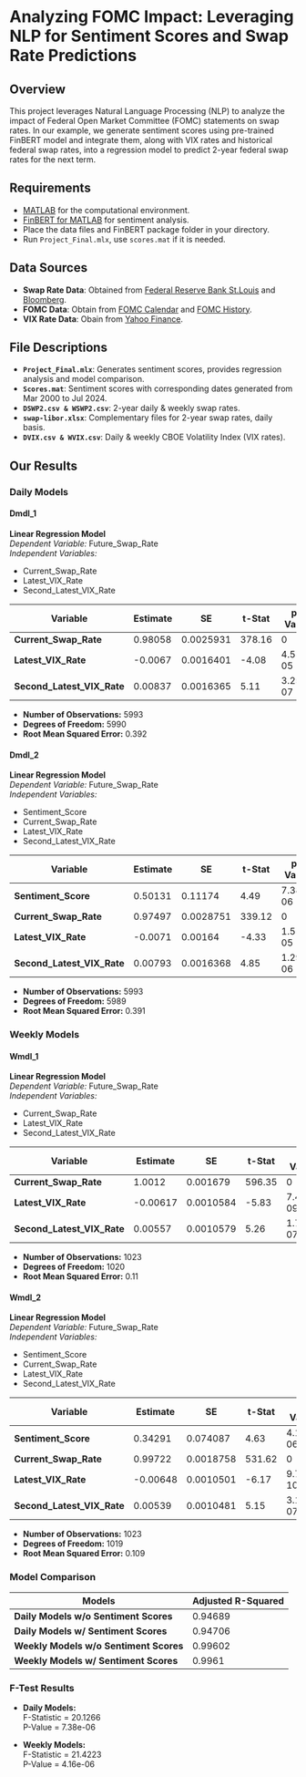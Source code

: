 # Analyzing FOMC Impact: Leveraging NLP for Sentiment Scores and Swap Rate Predictions

## Overview

This project leverages Natural Language Processing (NLP) to analyze the impact of Federal Open Market Committee (FOMC) statements on swap rates. In our example, we generate sentiment scores using pre-trained FinBERT model and integrate them, along with VIX rates and historical federal swap rates, into a regression model to predict 2-year federal swap rates for the next term.

## Requirements

- [MATLAB](https://www.mathworks.com/products/matlab.html) for the computational environment.
- [FinBERT for MATLAB](https://github.com/matlab-deep-learning/transformer-models) for sentiment analysis.
- Place the data files and FinBERT package folder in your directory.
- Run `Project_Final.mlx`, use `scores.mat` if it is needed.

## Data Sources

- **Swap Rate Data**: Obtained from [Federal Reserve Bank St.Louis](https://fred.stlouisfed.org/categories/32299) and [Bloomberg](https://www.bloomberg.com/professional/products/bloomberg-terminal/).
- **FOMC Data**: Obtain from [FOMC Calendar](https://www.federalreserve.gov/monetarypolicy/fomccalendars.htm) and [FOMC History](https://www.federalreserve.gov/monetarypolicy/fomc_historical_year.htm).
- **VIX Rate Data**: Obain from [Yahoo Finance](https://finance.yahoo.com/quote/%5EVIX/history/).

## File Descriptions

- **`Project_Final.mlx`**: Generates sentiment scores, provides regression analysis and model comparison.
- **`Scores.mat`**: Sentiment scores with corresponding dates generated from Mar 2000 to Jul 2024.
- **`DSWP2.csv & WSWP2.csv`**: 2-year daily & weekly swap rates.
- **`swap-libor.xlsx`**: Complementary files for 2-year swap rates, daily basis.
- **`DVIX.csv & WVIX.csv`**: Daily & weekly CBOE Volatility Index (VIX rates).

## Our Results

### Daily Models

#### Dmdl_1
**Linear Regression Model**  
*Dependent Variable:* Future_Swap_Rate  
*Independent Variables:*  
- Current_Swap_Rate  
- Latest_VIX_Rate  
- Second_Latest_VIX_Rate

| Variable                 | Estimate | SE       | t-Stat  | p-Value      |
|--------------------------|----------|----------|---------|--------------|
| **Current_Swap_Rate**     | 0.98058  | 0.0025931| 378.16  | 0            |
| **Latest_VIX_Rate**       | -0.0067  | 0.0016401| -4.08   | 4.51e-05     |
| **Second_Latest_VIX_Rate**| 0.00837  | 0.0016365| 5.11    | 3.25e-07     |

- **Number of Observations:** 5993  
- **Degrees of Freedom:** 5990  
- **Root Mean Squared Error:** 0.392

#### Dmdl_2
**Linear Regression Model**  
*Dependent Variable:* Future_Swap_Rate  
*Independent Variables:*  
- Sentiment_Score  
- Current_Swap_Rate  
- Latest_VIX_Rate  
- Second_Latest_VIX_Rate

| Variable                 | Estimate | SE       | t-Stat  | p-Value      |
|--------------------------|----------|----------|---------|--------------|
| **Sentiment_Score**       | 0.50131  | 0.11174  | 4.49    | 7.38e-06     |
| **Current_Swap_Rate**     | 0.97497  | 0.0028751| 339.12  | 0            |
| **Latest_VIX_Rate**       | -0.0071  | 0.00164  | -4.33   | 1.51e-05     |
| **Second_Latest_VIX_Rate**| 0.00793  | 0.0016368| 4.85    | 1.29e-06     |

- **Number of Observations:** 5993  
- **Degrees of Freedom:** 5989  
- **Root Mean Squared Error:** 0.391

### Weekly Models

#### Wmdl_1
**Linear Regression Model**  
*Dependent Variable:* Future_Swap_Rate  
*Independent Variables:*  
- Current_Swap_Rate  
- Latest_VIX_Rate  
- Second_Latest_VIX_Rate

| Variable                 | Estimate | SE       | t-Stat  | p-Value      |
|--------------------------|----------|----------|---------|--------------|
| **Current_Swap_Rate**     | 1.0012   | 0.001679 | 596.35  | 0            |
| **Latest_VIX_Rate**       | -0.00617 | 0.0010584| -5.83   | 7.47e-09     |
| **Second_Latest_VIX_Rate**| 0.00557  | 0.0010579| 5.26    | 1.72e-07     |

- **Number of Observations:** 1023  
- **Degrees of Freedom:** 1020  
- **Root Mean Squared Error:** 0.11

#### Wmdl_2
**Linear Regression Model**  
*Dependent Variable:* Future_Swap_Rate  
*Independent Variables:*  
- Sentiment_Score  
- Current_Swap_Rate  
- Latest_VIX_Rate  
- Second_Latest_VIX_Rate

| Variable                 | Estimate | SE       | t-Stat  | p-Value      |
|--------------------------|----------|----------|---------|--------------|
| **Sentiment_Score**       | 0.34291  | 0.074087 | 4.63    | 4.16e-06     |
| **Current_Swap_Rate**     | 0.99722  | 0.0018758| 531.62  | 0            |
| **Latest_VIX_Rate**       | -0.00648 | 0.0010501| -6.17   | 9.70e-10     |
| **Second_Latest_VIX_Rate**| 0.00539  | 0.0010481| 5.15    | 3.18e-07     |

- **Number of Observations:** 1023  
- **Degrees of Freedom:** 1019  
- **Root Mean Squared Error:** 0.109

### Model Comparison

| Models                                | Adjusted R-Squared |
|---------------------------------------|--------------------|
| **Daily Models w/o Sentiment Scores** | 0.94689            |
| **Daily Models w/ Sentiment Scores**  | 0.94706            |
| **Weekly Models w/o Sentiment Scores**| 0.99602            |
| **Weekly Models w/ Sentiment Scores** | 0.9961             |

### F-Test Results

- **Daily Models:**  
  F-Statistic = 20.1266  
  P-Value = 7.38e-06  

- **Weekly Models:**  
  F-Statistic = 21.4223  
  P-Value = 4.16e-06
